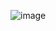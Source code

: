 ![image](https://github.com/heesoo-park/ForCodeKata/assets/80674868/b5b5ffd6-cb31-4a6e-a46d-01bbc08f5efb)
